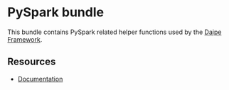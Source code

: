 # PySpark bundle

This bundle contains PySpark related helper functions used by the [Daipe Framework](https://www.daipe.ai).  

## Resources

* [Documentation](https://docs.daipe.ai/)
